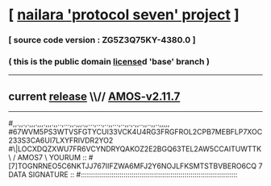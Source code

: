 
# [ [nailara 'protocol seven' project](http://nailara.network/) ]

### [ source code version : ZG5Z3Q75KY-4380.0 ]

### ( this is the public domain [license](../license)d 'base' branch )
---
## current [release](https://github.com/nailara-technologies/protocol-7/releases) \\\\// [AMOS-v2.11.7](https://github.com/nailara-technologies/protocol-7/releases/tag/AMOS-v2.11.7)
---

#,,.,,.,.,,,.,,,.,,,.,,..,...,,.,,,.,,...,...,..,,...,..,,.,.,,..,,..,,..,,,,,
#67WVM5PS3WTVSFGTYCUI33VCK4U4RG3FRGFROL2CPB7MEBFLP7XOC233S3CA6UI7LXYFRIVDR2YO2
#\\\|LOCXDQZXWU7FR6VCYNDRYQAKOZ2E2BGQ63TEL2AW5CCAITUWTTK \ / AMOS7 \ YOURUM ::
#\[7]TOGNRNEO5C6NKTJJ767IIFZWA6MFJ2Y6NOJLFKSMTSTBVBERO6CQ 7  DATA SIGNATURE ::
#:::::::::::::::::::::::::::::::::::::::::::::::::::::::::::::::::::::::::::::
